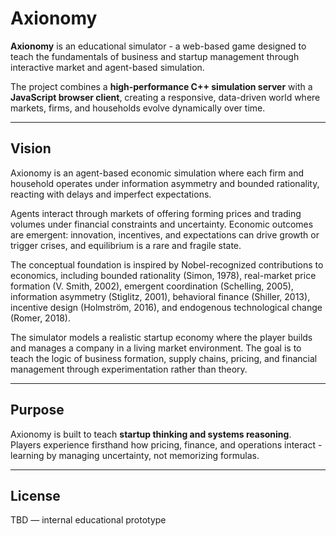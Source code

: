 # Axionomy

**Axionomy** is an educational simulator - a web-based game designed to teach the fundamentals of business and startup management through interactive market and agent-based simulation.

The project combines a **high-performance C++ simulation server** with a **JavaScript browser client**, creating a responsive, data-driven world where markets, firms, and households evolve dynamically over time.

---

## Vision

Axionomy is an agent-based economic simulation where each firm and household operates under 
information asymmetry and bounded rationality, reacting with delays and imperfect expectations.

Agents interact through markets of offering forming prices and trading 
volumes under financial constraints and uncertainty. Economic outcomes are emergent: innovation, 
incentives, and expectations can drive growth or trigger crises, and equilibrium is a rare 
and fragile state.

The conceptual foundation is inspired by Nobel-recognized contributions to economics, 
including bounded rationality (Simon, 1978), real-market price formation (V. Smith, 2002), 
emergent coordination (Schelling, 2005), information asymmetry (Stiglitz, 2001), behavioral 
finance (Shiller, 2013), incentive design (Holmström, 2016), and endogenous technological 
change (Romer, 2018).

The simulator models a realistic startup economy where the player builds and manages a 
company in a living market environment. The goal is to teach the logic of business formation, 
supply chains, pricing, and financial management through experimentation rather than theory.

---

## Purpose

Axionomy is built to teach **startup thinking and systems reasoning**.  
Players experience firsthand how pricing, finance, and operations interact - learning by managing uncertainty, not memorizing formulas.

---

## License

TBD — internal educational prototype

